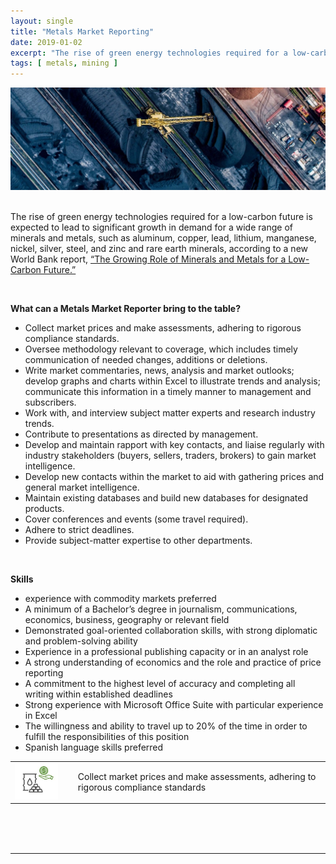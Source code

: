 ```yaml
---
layout: single
title: "Metals Market Reporting"
date: 2019-01-02
excerpt: "The rise of green energy technologies required for a low-carbon future is expected to lead to significant growth in demand for a wide range of minerals and metals..."
tags: [ metals, mining ]
--- 
```


<div>
<center><img src="/assets/images/aerial-mining.jpg"></center>
</div>

<br>

The rise of green energy technologies required for a low-carbon future is expected to lead to significant growth in demand for a wide range of minerals and metals, such as aluminum, copper, lead, lithium, manganese, nickel, silver, steel, and zinc and rare earth minerals, according to a new World Bank report, <a href="http://documents.worldbank.org/curated/en/207371500386458722/The-Growing-Role-of-Minerals-and-Metals-for-a-Low-Carbon-Future">“The Growing Role of Minerals and Metals for a Low-Carbon Future.” </a>

<br>

<b>What can a Metals Market Reporter bring to the table?</b>
<ul>
  <li>Collect market prices and make assessments, adhering to rigorous compliance standards.</li>
  <li>Oversee methodology relevant to coverage, which includes timely communication of needed changes, additions or deletions.</li>
  <li>Write market commentaries, news, analysis and market outlooks; develop graphs and charts within Excel to illustrate trends and analysis; communicate this information in a timely manner to management and subscribers.</li>
  <li>Work with, and interview subject matter experts and research industry trends.</li>
  <li>Contribute to presentations as directed by management.</li>
  <li>Develop and maintain rapport with key contacts, and liaise regularly with industry stakeholders (buyers, sellers, traders, brokers) to gain market intelligence.
  <li>Develop new contacts within the market to aid with gathering prices and general market intelligence.</li>
  <li>Maintain existing databases and build new databases for designated products.</li>
  <li>Cover conferences and events (some travel required).</li>
  <li>Adhere to strict deadlines.</li>
  <li>Provide subject-matter expertise to other departments.</li>
</ul>

<br>

<b>Skills</b>
<ul>
  <li>experience with commodity markets preferred</li>
  <li>A minimum of a Bachelor’s degree in journalism, communications, economics, business, geography or relevant field</li>
  <li>Demonstrated goal-oriented collaboration skills, with strong diplomatic and problem-solving ability</li>
  <li>Experience in a professional publishing capacity or in an analyst role</li>
  <li>A strong understanding of economics and the role and practice of price reporting</li>
  <li>A commitment to the highest level of accuracy and completing all writing within established deadlines</li>
  <li>Strong experience with Microsoft Office Suite with particular experience in Excel</li>
  <li>The willingness and ability to travel up to 20% of the time in order to fulfill the responsibilities of this position</li>
  <li>Spanish language skills preferred</li>
</ul>

<style>

table {
  border: 0;
  width:100%;
  /*font-size: 1em;*/
}

th, td {
  border: 0;
  /*width: 33%;*/
}


</style>



<table>
  <tr>
    <td width="20%"><img src="/assets/images/icon-mining-commodity-pricing.JPG" width="80%"></td>
    <td>Collect market prices and make assessments, adhering to rigorous compliance standards</td>
  </tr>
</table>



<br>
<br>
<br> 


----
